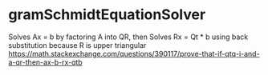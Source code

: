# gramSchmidtEquationSolver
Solves Ax = b by factoring A into QR, then
Solves Rx = Qt * b using back substitution
because R is upper triangular
https://math.stackexchange.com/questions/390117/prove-that-if-qtq-i-and-a-qr-then-ax-b-rx-qtb
